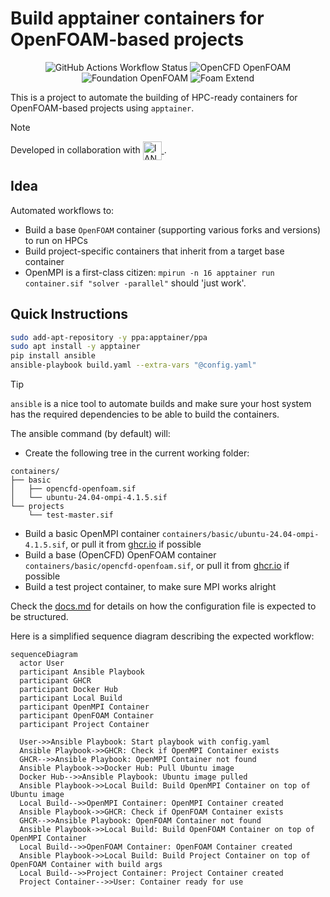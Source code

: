 # Build apptainer containers for OpenFOAM-based projects

<p align="center">
<img alt="GitHub Actions Workflow Status" src="https://img.shields.io/github/actions/workflow/status/FoamScience/openfoam-apptainer-packaging/ci.yaml?style=for-the-badge&logo=linuxcontainers&label=Test%20container">
<img alt="OpenCFD OpenFOAM" src="https://img.shields.io/badge/OpenCFD_OpenFOAM-blue?style=for-the-badge">
<img alt="Foundation OpenFOAM" src="https://img.shields.io/badge/Foundation_Version-darkgreen?style=for-the-badge">
<img alt="Foam Extend" src="https://img.shields.io/badge/Foam_Extend-teal?style=for-the-badge">
</p>

This is a project to automate the building of HPC-ready containers for OpenFOAM-based projects
using `apptainer`.

> [!NOTE]
> Developed in collaboration with
> <a href="https://ianus-simulation.de/en/">
> <img src="https://ianus-simulation.de/wp-content/uploads/2023/04/IANUS_Logo_color_color_bold_RGB.png" alt="IANUS SIMULATION" height="30px" style="vertical-align:middle"/>
> </a>.

## Idea

Automated workflows to:

- Build a base `OpenFOAM` container (supporting various forks and versions) to run on HPCs
- Build project-specific containers that inherit from a target base container
- OpenMPI is a first-class citizen: `mpirun -n 16 apptainer run container.sif "solver -parallel"`
  should 'just work'.

## Quick Instructions

```bash
sudo add-apt-repository -y ppa:apptainer/ppa
sudo apt install -y apptainer
pip install ansible
ansible-playbook build.yaml --extra-vars "@config.yaml"
```

> [!TIP]
> `ansible` is a nice tool to automate builds and make sure your host system has the required
> dependencies to be able to build the containers.

The ansible command (by default) will:
- Create the following tree in the current working folder:
```
containers/
├── basic
│   ├── opencfd-openfoam.sif
│   └── ubuntu-24.04-ompi-4.1.5.sif
└── projects
    └── test-master.sif
```
- Build a basic OpenMPI container `containers/basic/ubuntu-24.04-ompi-4.1.5.sif`, or pull
  it from [ghcr.io](https://ghcr.io) if possible
- Build a base (OpenCFD) OpenFOAM container `containers/basic/opencfd-openfoam.sif`, or
  pull it from [ghcr.io](https://ghcr.io) if possible
- Build a test project container, to make sure MPI works alright

Check the [docs.md](docs.md) for details on how the configuration file
is expected to be structured.

Here is a simplified sequence diagram describing the expected workflow:
```mermaid
sequenceDiagram
  actor User
  participant Ansible Playbook
  participant GHCR
  participant Docker Hub
  participant Local Build
  participant OpenMPI Container
  participant OpenFOAM Container
  participant Project Container

  User->>Ansible Playbook: Start playbook with config.yaml
  Ansible Playbook->>GHCR: Check if OpenMPI Container exists
  GHCR-->>Ansible Playbook: OpenMPI Container not found
  Ansible Playbook->>Docker Hub: Pull Ubuntu image
  Docker Hub-->>Ansible Playbook: Ubuntu image pulled
  Ansible Playbook->>Local Build: Build OpenMPI Container on top of Ubuntu image
  Local Build-->>OpenMPI Container: OpenMPI Container created
  Ansible Playbook->>GHCR: Check if OpenFOAM Container exists
  GHCR-->>Ansible Playbook: OpenFOAM Container not found
  Ansible Playbook->>Local Build: Build OpenFOAM Container on top of OpenMPI Container
  Local Build-->>OpenFOAM Container: OpenFOAM Container created
  Ansible Playbook->>Local Build: Build Project Container on top of OpenFOAM Container with build args
  Local Build-->>Project Container: Project Container created
  Project Container-->>User: Container ready for use
```
